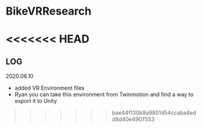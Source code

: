 # BikeVRResearch
<<<<<<< HEAD
=======

## LOG

2020.06.10
* added VR Environment files
* Ryan you can take this environment from Twinmotion and find a way to export it to Unity
>>>>>>> bae44f130b9a9801d54ccaba4edd8d40e4907553
